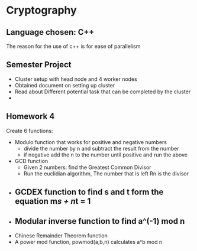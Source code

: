 # Cryptography

## Language chosen: C++
The reason for the use of c++ is for ease of parallelism

## Semester Project
- Cluster setup with head node and 4 worker nodes
- Obtained document on setting up cluster
- Read about Different potential task that can be completed by the cluster
- 

## Homework 4
Create 6 functions:
- Modulo function that works for positive and negative numbers
    - divide the number by n and subtract the result from the number
    - if negative add the n to the number until positive and run the above
- GCD function
    - Given 2 numbers: find the Greatest Common Divisor
    - Run the euclidian algorithm, The number that is left Rn is the divisor
- GCDEX function to find s and t form the equation m*s + n*t = 1
    - 
- Modular inverse function to find a^(-1) mod n
    - 
- Chinese Remainder Theorem function
- A power mod function, powmod(a,b,n) calculates a^b mod n
